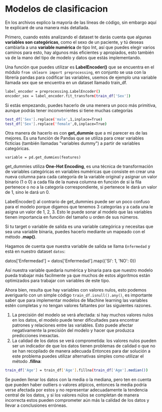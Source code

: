 # Modelos de clasificacion

En los archivos explico la mayoría de las líneas de código, sin embargo aquí te explicaré de una manera más detallada.

Primero, cuando estés analizando el dataset te darás cuenta que algunas **variables son categóricas**, como el sexo de un paciente, y tú deseas cambiarla a una **variable numérica** de tipo Int, así que puedes elegir varios caminos para esto, hay algunos más eficientes y apropiados, esto también va de la mano del tipo de modelo y datos que estás implementando.

Una función que puedes utilizar es **LabelEncoder()** que se encuentra en el módulo `from sklearn import preprocessing`, en conjunto se usa con la librería pandas para codificar las variables, usemos de ejemplo una variable llamada sex que se encuentra en un dataset llamado train_df.

```sh
label_encoder = preprocessing.LabelEncoder()
encoder_sex = label_encoder.fit_transform(train_df['Sex'])
```

Si estás empezando, puedes hacerlo de una menera un poco más primitiva, aunque podrás tener inconvenientes si tiene muchas categorías
```sh
test_df['Sex'].replace('male',1,inplace=True)
test_df['Sex'].replace('female',0,inplace=True)
```

Otra manera de hacerlo es con **get_dummie** que a mi parecer es de las mejores. Es una función de Pandas que se utiliza para crear variables ficticias (también llamadas "variables dummy") a partir de variables categóricas.

`variable = pd.get_dummies(features)`

get_dummies utiliza **One-Hot Encoding**, es una técnica de transformación de variables categóricas en variables numéricas que consiste en crear una nueva columna para cada categoría de la variable original y asignar un valor binario (1 o 0) a cada fila de la nueva columna en función de si la fila pertenece o no a la categoría correspondiente, si pertenece le dará un valor de 1, sino le dará un 0.

LabelEncoder() al contrario de get_dummies puede ser un poco confuso para el modelo porque digamos que tenemos 3 categorías y a cada una le asigna un valor de 1, 2, 3. Esto le puede sonar al modelo que las variables tienen importancia en función del tamaño u orden de sus números.

Si tu target o variable de salida es una variable categórica y necesitas que sea una variable binaria, puedes hacerlo mediante un mapeado con el método **.map()**.

Hagamos de cuenta que nuestra variable de salida se llama `Enfermedad` y está en nuestro dataset `datos`:

datos['Enfermedad'] = datos['Enfermedad'].map({'SI': 1, 'NO': 0})

Así nuestra variable quedaría numérica y binaria para que nuestro modelo pueda trabajar más facilmente ya que muchos de estos algoritmos están optimizados para trabajar con variables de este tipo.

Ahora bien, resulta que hay variables con valores nulos, esto podemos averiguarlo con un simple código `train_df.isnull().any()`, es importante saber que para implementar modelos de Machine learning las variables estén completas y no tengan valores faltantes por las siguientes razones.

1. La precisión del modelo se verá afectada: si hay muchos valores nulos en los datos, el modelo puede tener dificultades para encontrar patrones y relaciones entre las variables. Esto puede afectar negativamente la precisión del modelo y hacer que produzca predicciones inexactas.
2. La calidad de los datos se verá comprometida: los valores nulos pueden ser un indicador de que los datos tienen problemas de calidad o que no se han recopilado de manera adecuada
Entonces para dar solución a este problema puedes utilizar alternativas simples como utilizar el método **.fillna**: 

```sh
train_df['Age'] = train_df['Age'].fillna(train_df['Age'].median())
```

Se pueden llenar los datos con la media o la mediana, pero ten en cuenta que pueden haber outliers o valores atípicos, entonces la media podría verse afectada por estos y no representar adecuadamente la tendencia central de los datos, y si los valores núlos se completan de manera incorrecta estos pueden comprometer aún más la calidad de los datos y llevar a conclusiones erróneas.

